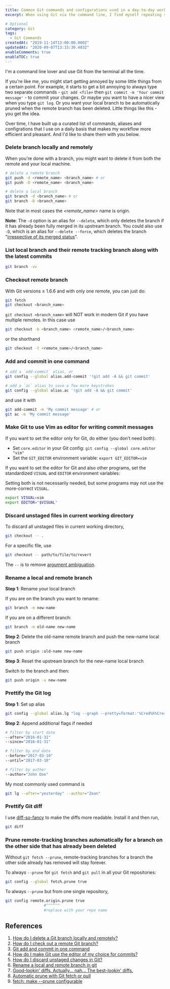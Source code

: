 ```yaml
---
title: Common Git commands and configurations used in a day-to-day workflow
excerpt: When using Git via the command line, I find myself repeating similar tasks everyday. Over time, I've built up a curated list of Git commands, aliases and configrations that I use on a daily basis.

# Optional
category: Git
tags: 
  - Git Commands
createdAt: "2019-11-14T13:00:00.000Z"
updatedAt: "2020-09-07T13:15:30.403Z"
enableComments: true
enableTOC: true
---
```


I'm a command line lover and use Git from the terminal all the time.

If you're like me, you might start getting annoyed by some little things from a certain point. For example, it starts to get a bit annoying to always type two separate commands - `git add <file>` then `git commit -m 'Your commit message'` - to commit your changes. Or maybe you want to have a nicer view when you type `git log`. Or you want your local branch to be automatically pruned when the remote branch has been deleted. Little things like this - you get the idea.

Over time, I have built up a curated list of commands, aliases and configrations that I use on a daily basis that makes my workflow more efficient and pleasant. And I'd like to share them with you below.

### Delete branch locally and remotely

When you're done with a branch, you might want to delete it from both the remote and your local machine.

```bash
# delete a remote branch
git push -d <remote_name> <branch_name> # or
git push -D <remote_name> <branch_name>

# delete a local branch
git branch -d <branch_name> # or
git branch -D <branch_name>
```

<b-alert variant="info" show>Note that in most cases the _<remote_name>_ name is origin.</b-alert>

**Note**: The `-d` option is an alias for `--delete`, which only deletes the branch if it has already been fully merged in its upstream branch. You could also use `-D`, which is an alias for `--delete --force`, which deletes the branch "[irrespective of its merged status](https://git-scm.com/docs/git-branch#Documentation/git-branch.txt--D)".

### List local branch and their remote tracking branch along with the latest commits

```bash
git branch -vv
```

### Checkout remote branch

With Git versions ≥ 1.6.6 and with only one remote, you can just do:

```bash
git fetch
git checkout <branch_name>
```

`git checkout <branch_name>` will NOT work in modern Git if you have multiple remotes. In this case use

```bash
git checkout -b <branch_name> <remote_name>/<branch_name>
```

or the shorthand

```bash
git checkout -t <remote_name>/<branch_name>
```

### Add and commit in one command

```bash
# add a `add-commit` alias, or
git config --global alias.add-commit '!git add -A && git commit'

# add a `ac` alias to save a few more keystrokes
git config --global alias.ac '!git add -A && git commit'
```

and use it with

```bash
git add-commit -m 'My commit message' # or
git ac -m 'My commit message'
```

### Make Git to use Vim as editor for writing commit messages

If you want to set the editor only for Git, do either (you don’t need both):

- Set `core.editor` in your Git config: `git config --global core.editor "vim"`
- Set the `GIT_EDITOR` environment variable: `export GIT_EDITOR=vim`

If you want to set the editor for Git and also other programs, set the standardized `VISUAL` and `EDITOR` environment variables:

<b-alert variant="info" show>
Setting both is not necessarily needed, but some programs may not use the more-correct <code>VISUAL</code>.
</b-alert>

```bash
export VISUAL=vim
export EDITOR="$VISUAL"
```

### Discard unstaged files in current working directory

To discard all unstaged files in current working directory,

```bash
git checkout -- .
```

For a specific file, use

```bash
git checkout -- path/to/file/to/revert
```

The `--` is to remove [argument ambiguation](https://git-scm.com/docs/git-checkout#_argument_disambiguation).

### Rename a local and remote branch

**Step 1**: Rename your local branch

If you are on the branch you want to rename:

```bash
git branch -m new-name
```

If you are on a different branch:

```bash
git branch -m old-name new-name
```

**Step 2**: Delete the old-name remote branch and push the new-name local branch

```bash
git push origin :old-name new-name
```

**Step 3**: Reset the upstream branch for the new-name local branch

Switch to the branch and then:

```bash
git push origin -u new-name
```

### Prettify the Git log

**Step 1**: Set up alias

```bash
git config --global alias.lg "log --graph --pretty=format:'%Cred%h%Creset -%C(yellow)%d%Creset %s %Cgreen(%cr) %C(bold blue)<%an>%Creset' --abbrev-commit --date=relative"
```

**Step 2**: Append additional flags if needed

```bash
# filter by start date
--after="2016-01-31"
--since="2016-01-31"

# filter by end date
--before="2017-03-10"
--until="2017-03-10"

# filter by auther
--author="John Doe"
```

My most commonly used command is

```bash
git lg --after="yesterday" --author="Zean"
```

### Prettify Git diff

I use [diff-so-fancy](https://github.com/so-fancy/diff-so-fancy) to make the diffs more readable. Install it and then run,

```bash
git diff
```

### Prune remote-tracking branches automatically for a branch on the other side that has already been deleted

Without `git fetch --prune`, remote-tracking branches for a branch
the other side already has removed will stay forever.

To always `--prune` for `git fetch` and `git pull` in all your Git repositories:

```bash
git config --global fetch.prune true
```

To always `--prune` but from one single repository,

```bash
git config remote.origin.prune true
                 #^^^^^^
                 #replace with your repo name
```

## References

1. [How do I delete a Git branch locally and remotely?](https://stackoverflow.com/questions/2003505/how-do-i-delete-a-git-branch-locally-and-remotely)
2. [How do I check out a remote Git branch?](https://stackoverflow.com/questions/1783405/how-do-i-check-out-a-remote-git-branch)
3. [Git add and commit in one command](https://stackoverflow.com/questions/4298960/git-add-and-commit-in-one-command)
4. [How do I make Git use the editor of my choice for commits?](https://stackoverflow.com/questions/2596805/how-do-i-make-git-use-the-editor-of-my-choice-for-commits)
5. [How do I discard unstaged changes in Git?](https://stackoverflow.com/questions/52704/how-do-i-discard-unstaged-changes-in-git)
6. [Rename a local and remote branch in git](https://multiplestates.wordpress.com/2015/02/05/rename-a-local-and-remote-branch-in-git/)
7. [Good-lookin' diffs. Actually… nah… The best-lookin' diffs.](https://github.com/so-fancy/diff-so-fancy)
8. [Automatic prune with Git fetch or pull](https://stackoverflow.com/questions/18308535/automatic-prune-with-git-fetch-or-pull)
9. [fetch: make --prune configurable](https://github.com/git/git/commit/737c5a9cde708d6995c765b7c2e95033edd0a896#diff-07f3b3cf16a56e95990c64bdef634199R940)
